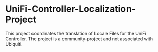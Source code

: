 # UniFi-Controller-Localization-Project
This project coordinates the translation of Locale Files for the UniFi Controller. The project is a community-project and not associated with Ubiquiti.
